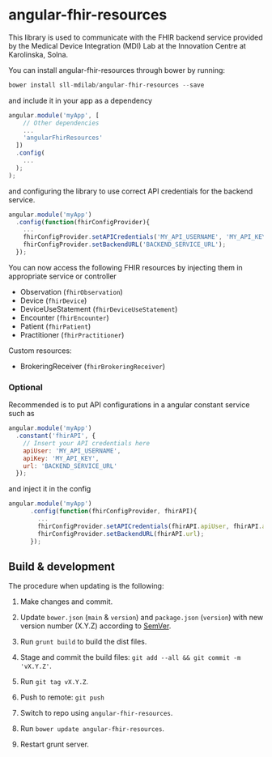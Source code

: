 # angular-fhir-resources

This library is used to communicate with the FHIR backend service provided by the Medical Device Integration (MDI) Lab at the Innovation Centre at Karolinska, Solna.

You can install angular-fhir-resources through bower by running:

```javascript
bower install sll-mdilab/angular-fhir-resources --save
```
and include it in your app as a dependency

```javascript
angular.module('myApp', [
    // Other dependencies
    ...
    'angularFhirResources'
  ])
  .config(
    ...
  );
);
```

and configuring the library to use correct API credentials for the backend service.

```javascript
angular.module('myApp')
  .config(function(fhirConfigProvider){
    ...
    fhirConfigProvider.setAPICredentials('MY_API_USERNAME', 'MY_API_KEY');
    fhirConfigProvider.setBackendURL('BACKEND_SERVICE_URL');
  });
```

You can now access the following FHIR resources by injecting them in appropriate service or controller

- Observation (`fhirObservation`)
- Device (`fhirDevice`)
- DeviceUseStatement (`fhirDeviceUseStatement`)
- Encounter (`fhirEncounter`)
- Patient (`fhirPatient`)
- Practitioner (`fhirPractitioner`)

Custom resources:

- BrokeringReceiver (`fhirBrokeringReceiver`)


### Optional

Recommended is to put API configurations in a angular constant service such as

```javascript
angular.module('myApp')
  .constant('fhirAPI', {
    // Insert your API credentials here
    apiUser: 'MY_API_USERNAME',
    apiKey: 'MY_API_KEY',
    url: 'BACKEND_SERVICE_URL'
  });
```

and inject it in the config

```javascript
angular.module('myApp')
      .config(function(fhirConfigProvider, fhirAPI){
        ...
        fhirConfigProvider.setAPICredentials(fhirAPI.apiUser, fhirAPI.apiKey);
        fhirConfigProvider.setBackendURL(fhirAPI.url);
      });
```

## Build & development

The procedure when updating is the following:

1. Make changes and commit.

2. Update `bower.json` (`main` & `version`) and `package.json` (`version`) with new version number (X.Y.Z) according to [SemVer](http://semver.org/). 

3. Run `grunt build` to build the dist files.

4. Stage and commit the build files: `git add --all && git commit -m 'vX.Y.Z'`.

5. Run `git tag vX.Y.Z`.

6. Push to remote: `git push`

7. Switch to repo using `angular-fhir-resources`.

8. Run `bower update angular-fhir-resources`.

9. Restart grunt server.

